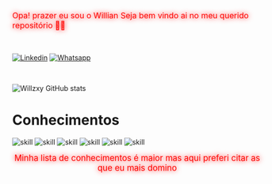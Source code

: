 <style>
@keyframes radiante {
  0% {
    color: #f00;
    text-shadow: 0 0 10px #f00;
  }
  20% {
    color: #ff0;
    text-shadow: 0 0 20px #ff0;
  }
  40% {
    color: #0f0;
    text-shadow: 0 0 30px #0f0;
  }
  60% {
    color: #00f;
    text-shadow: 0 0 40px #00f;
  }
  80% {
    color: #f0f;
    text-shadow: 0 0 50px #f0f;
  }
  100% {
    color: #f00;
    text-shadow: 0 0 10px #f00;
  }
}

.animacao-radiante {
  animation: radiante 5s ease-in-out infinite;
}

footer {
     text-align: center;
     font-size: 1.2em;
}
</style>

<p class='animacao-radiante' style='font-size: 1.15em'>Opa! prazer eu sou o Willian Seja bem vindo ai no meu querido repositório 👋🏻</p>

<br>

[![Linkedin](https://img.shields.io/badge/LinkedIn-0077B5?style=for-the-badge&logo=linkedin&logoColor=white)](https://www.linkedin.com/in/willian-carlos-bergamasco/)
[![Whatsapp](https://img.shields.io/badge/WhatsApp-25D366?style=for-the-badge&logo=whatsapp&logoColor=white)](https://wa.me/<5545999043318>)

<br>

![Willzxy GitHub stats](https://github-readme-stats.vercel.app/api?username=Willzxy&show_icons=true&theme=dark)


<h1>Conhecimentos</h1>

![skill](https://img.shields.io/badge/HTML-239120?style=for-the-badge&logo=html5&logoColor=white)
![skill](https://img.shields.io/badge/CSS-239120?&style=for-the-badge&logo=css3&logoColor=white)
![skill](https://img.shields.io/badge/JavaScript-F7DF1E?style=for-the-badge&logo=javascript&logoColor=black)
![skill](https://img.shields.io/badge/PHP-777BB4?style=for-the-badge&logo=php&logoColor=white)
![skill](https://img.shields.io/badge/Java-ED8B00?style=for-the-badge&logo=openjdk&logoColor=white)
![skill](https://img.shields.io/badge/MySQL-00000F?style=for-the-badge&logo=mysql&logoColor=white)

<footer class='animacao-radiante'> Minha lista de conhecimentos é maior mas aqui preferi citar as que eu mais domino </footer>
